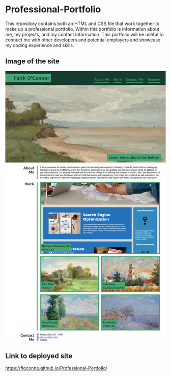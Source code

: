 # Professional-Portfolio
This repository contains both an HTML and CSS file that work together to make up a professional portfolio. Within this portfolio is information about me, my projects, and my contact information. This portfolio will be useful to connect me with other developers and potential employers and showcase my coding experience and skills.

## Image of the site
![Professional Portfolio](./assets/images/127.0.0.1_5500_homework_Professional-Portfolio_index.html.png)

## Link to deployed site
https://floconno.github.io/Professional-Portfolio/ 
